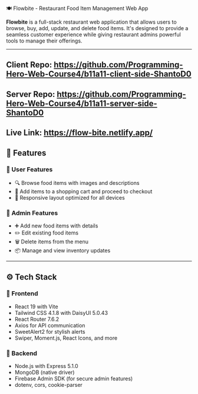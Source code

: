  🍽️ Flowbite - Restaurant Food Item Management Web App

**Flowbite** is a full-stack restaurant web application that allows users to browse, buy, add, update, and delete food items. It's designed to provide a seamless customer experience while giving restaurant admins powerful tools to manage their offerings.

---
## Client Repo: https://github.com/Programming-Hero-Web-Course4/b11a11-client-side-ShantoD0

## Server Repo: https://github.com/Programming-Hero-Web-Course4/b11a11-server-side-ShantoD0


## Live Link: https://flow-bite.netlify.app/

## 🌟 Features

### 👤 User Features
- 🔍 Browse food items with images and descriptions
- 🛒 Add items to a shopping cart and proceed to checkout
- 📱 Responsive layout optimized for all devices

### 🔧 Admin Features
- ➕ Add new food items with details
- ✏️ Edit existing food items
- 🗑️ Delete items from the menu
- 📦 Manage and view inventory updates

---

## ⚙️ Tech Stack

### 🔹 Frontend
- React 19 with Vite
- Tailwind CSS 4.1.8 with DaisyUI 5.0.43
- React Router 7.6.2
- Axios for API communication
- SweetAlert2 for stylish alerts
- Swiper, Moment.js, React Icons, and more

### 🔸 Backend
- Node.js with Express 5.1.0
- MongoDB (native driver)
- Firebase Admin SDK (for secure admin features)
- dotenv, cors, cookie-parser

